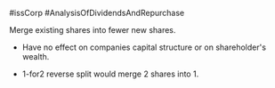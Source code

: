 #issCorp #AnalysisOfDividendsAndRepurchase 

Merge existing shares into fewer new shares. 
- Have no effect on companies capital structure or on shareholder's wealth. 

- 1-for2 reverse split would merge 2 shares into 1. 